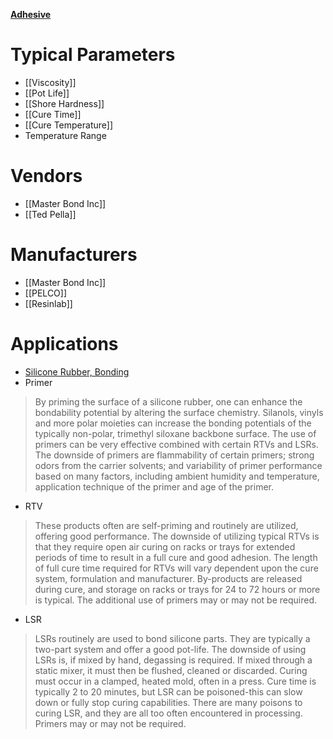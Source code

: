 [**Adhesive**](https://en.wikipedia.org/wiki/Adhesive)

# Typical Parameters
* [[Viscosity]]
* [[Pot Life]]
* [[Shore Hardness]]
* [[Cure Time]]
* [[Cure Temperature]]
* Temperature Range

# Vendors
* [[Master Bond Inc]]
* [[Ted Pella]]

# Manufacturers
* [[Master Bond Inc]]
* [[PELCO]]
* [[Resinlab]]

# Applications
* [Silicone Rubber, Bonding](http://www.rubbernews.com/article/20020520/ISSUE/305209977/adhesive-offers-instant-bonding-of-silicone-rubber)
 * Primer
> By priming the surface of a silicone rubber, one can enhance the bondability potential by altering the surface chemistry. Silanols, vinyls and more polar moieties can increase the bonding potentials of the typically non-polar, trimethyl siloxane backbone surface. The use of primers can be very effective combined with certain RTVs and LSRs.
> The downside of primers are flammability of certain primers; strong odors from the carrier solvents; and variability of primer performance based on many factors, including ambient humidity and temperature, application technique of the primer and age of the primer.

 * RTV
> These products often are self-priming and routinely are utilized, offering good performance.
> The downside of utilizing typical RTVs is that they require open air curing on racks or trays for extended periods of time to result in a full cure and good adhesion. The length of full cure time required for RTVs will vary dependent upon the cure system, formulation and manufacturer. By-products are released during cure, and storage on racks or trays for 24 to 72 hours or more is typical. The additional use of primers may or may not be required.

 * LSR
>LSRs routinely are used to bond silicone parts. They are typically a two-part system and offer a good pot-life.
> The downside of using LSRs is, if mixed by hand, degassing is required. If mixed through a static mixer, it must then be flushed, cleaned or discarded. Curing must occur in a clamped, heated mold, often in a press. Cure time is typically 2 to 20 minutes, but LSR can be poisoned-this can slow down or fully stop curing capabilities. There are many poisons to curing LSR, and they are all too often encountered in processing. Primers may or may not be required.